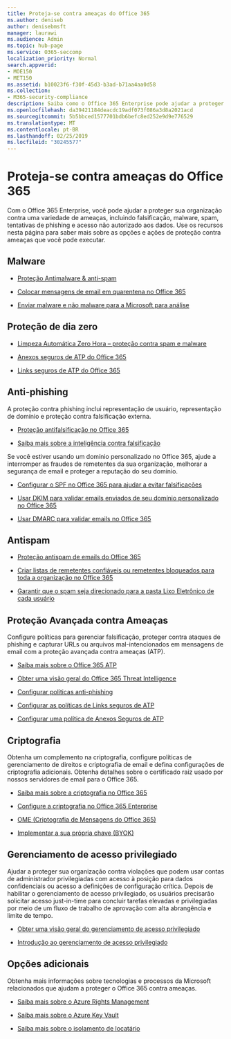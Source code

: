 ```yaml
---
title: Proteja-se contra ameaças do Office 365
ms.author: deniseb
author: denisebmsft
manager: laurawi
ms.audience: Admin
ms.topic: hub-page
ms.service: O365-seccomp
localization_priority: Normal
search.appverid:
- MOE150
- MET150
ms.assetid: b10023f6-f30f-45d3-b3ad-b71aa4aa0d58
ms.collection:
- M365-security-compliance
description: Saiba como o Office 365 Enterprise pode ajudar a proteger sua organização contra uma variedade de ameaças, incluindo falsificação, malware, spam, tentativas de phishing e acesso não autorizado aos dados.
ms.openlocfilehash: da39421184deacdc19adf073f086a3d8a2021acd
ms.sourcegitcommit: 5b5bbced1577701bdb6befc8ed252e9d9e776529
ms.translationtype: MT
ms.contentlocale: pt-BR
ms.lasthandoff: 02/25/2019
ms.locfileid: "30245577"
---
```

# <a name="protect-against-threats-in-office-365"></a>Proteja-se contra ameaças do Office 365

Com o Office 365 Enterprise, você pode ajudar a proteger sua organização contra uma variedade de ameaças, incluindo falsificação, malware, spam, tentativas de phishing e acesso não autorizado aos dados. Use os recursos nesta página para saber mais sobre as opções e ações de proteção contra ameaças que você pode executar.

## <a name="malware"></a>Malware

- [Proteção Antimalware &amp; anti-spam](anti-spam-and-anti-malware-protection.md)
    
- [Colocar mensagens de email em quarentena no Office 365](quarantine-email-messages.md)
    
- [Enviar malware e não malware para a Microsoft para análise](submitting-malware-and-non-malware-to-microsoft-for-analysis.md)

## <a name="zero-day-protection"></a>Proteção de dia zero

- [Limpeza Automática Zero Hora – proteção contra spam e malware](zero-hour-auto-purge.md)

- [Anexos seguros de ATP do Office 365](atp-safe-attachments.md)

- [Links seguros de ATP do Office 365](atp-safe-links.md)

## <a name="anti-phishing"></a>Anti-phishing

A proteção contra phishing inclui representação de usuário, representação de domínio e proteção contra falsificação externa. 

- [Proteção antifalsificação no Office 365](anti-spoofing-protection.md)

- [Saiba mais sobre a inteligência contra falsificação](learn-about-spoof-intelligence.md)

Se você estiver usando um domínio personalizado no Office 365, ajude a interromper as fraudes de remetentes da sua organização, melhorar a segurança de email e proteger a reputação do seu domínio.
  
- [Configurar o SPF no Office 365 para ajudar a evitar falsificações](set-up-spf-in-office-365-to-help-prevent-spoofing.md)
    
- [Usar DKIM para validar emails enviados de seu domínio personalizado no Office 365](use-dkim-to-validate-outbound-email.md)
    
- [Usar DMARC para validar emails no Office 365](use-dmarc-to-validate-email.md)

## <a name="anti-spam"></a>Antispam

- [Proteção antispam de emails do Office 365](anti-spam-protection.md)

- [Criar listas de remetentes confiáveis ou remetentes bloqueados para toda a organização no Office 365](create-organization-wide-safe-sender-or-blocked-sender-lists-in-office-365.md)

- [Garantir que o spam seja direcionado para a pasta Lixo Eletrônico de cada usuário](ensure-that-spam-is-routed-to-each-user-s-junk-email-folder.md)
  
    
## <a name="advanced-threat-protection"></a>Proteção Avançada contra Ameaças

Configure políticas para gerenciar falsificação, proteger contra ataques de phishing e capturar URLs ou arquivos mal-intencionados em mensagens de email com a proteção avançada contra ameaças (ATP).
  
- [Saiba mais sobre o Office 365 ATP](office-365-atp.md)

- [Obter uma visão geral do Office 365 Threat Intelligence](office-365-ti.md)
    
- [Configurar políticas anti-phishing](set-up-anti-phishing-policies.md)
    
- [Configurar as políticas de Links seguros de ATP](set-up-atp-safe-links-policies.md)
    
- [Configurar uma política de Anexos Seguros de ATP](set-up-atp-safe-attachments-policies.md)
    
## <a name="encryption"></a>Criptografia

Obtenha um complemento na criptografia, configure políticas de gerenciamento de direitos e criptografia de email e defina configurações de criptografia adicionais. Obtenha detalhes sobre o certificado raiz usado por nossos servidores de email para o Office 365.
  
- [Saiba mais sobre a criptografia no Office 365](encryption.md)
    
- [Configure a criptografia no Office 365 Enterprise](set-up-encryption.md)
    
- [OME (Criptografia de Mensagens do Office 365)](ome.md)
    
- [Implementar a sua própria chave (BYOK)](https://docs.microsoft.com/azure/key-vault/key-vault-hsm-protected-keys#implementing-bring-your-own-key-byok-for-azure-key-vault)
        
## <a name="privileged-access-management"></a>Gerenciamento de acesso privilegiado

Ajudar a proteger sua organização contra violações que podem usar contas de administrador privilegiadas com acesso à posição para dados confidenciais ou acesso a definições de configuração crítica. Depois de habilitar o gerenciamento de acesso privilegiado, os usuários precisarão solicitar acesso just-in-time para concluir tarefas elevadas e privilegiadas por meio de um fluxo de trabalho de aprovação com alta abrangência e limite de tempo.
  
- [Obter uma visão geral do gerenciamento de acesso privilegiado](privileged-access-management-overview.md)
    
- [Introdução ao gerenciamento de acesso privilegiado](privileged-access-management-configuration.md)

## <a name="additional-options"></a>Opções adicionais

Obtenha mais informações sobre tecnologias e processos da Microsoft relacionados que ajudam a proteger o Office 365 contra ameaças.
  
- [Saiba mais sobre o Azure Rights Management](https://docs.microsoft.com/information-protection/understand-explore/what-is-azure-rms)
    
- [Saiba mais sobre o Azure Key Vault](https://docs.microsoft.com/azure/key-vault/)
    
- [Saiba mais sobre o isolamento de locatário](http://download.microsoft.com/download/3/F/0/3F0420A2-657B-44B6-B21E-D7BD98A94390/Tenant%20Isolation%20in%20Office%20365.pdf)
    

